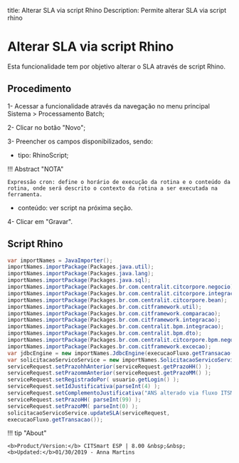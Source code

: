 title: Alterar SLA via script Rhino
Description: Permite alterar SLA via script rhino
# Alterar SLA via script Rhino

Esta funcionalidade tem por objetivo alterar o SLA através de script Rhino.

Procedimento
------------

1- Acessar a funcionalidade através da navegação no menu principal Sistema \>
    Processamento Batch;

2- Clicar no botão "Novo";

3- Preencher os campos disponibilizados, sendo:

   - tipo: RhinoScript;
    

!!! Abstract "NOTA"

    Expressão cron: define o horário de execução da rotina e o conteúdo da
    rotina, onde será descrito o contexto da rotina a ser executada na
    ferramenta.

   - conteúdo: ver script na próxima seção.

4- Clicar em "Gravar".

Script Rhino
------------

```java
var importNames = JavaImporter();
importNames.importPackage(Packages.java.util);
importNames.importPackage(Packages.java.lang);
importNames.importPackage(Packages.java.sql);
importNames.importPackage(Packages.br.com.centralit.citcorpore.negocio);
importNames.importPackage(Packages.br.com.centralit.citcorpore.integracao);
importNames.importPackage(Packages.br.com.centralit.citcorpore.bean);
importNames.importPackage(Packages.br.com.citframework.util);
importNames.importPackage(Packages.br.com.citframework.comparacao);
importNames.importPackage(Packages.br.com.citframework.integracao);
importNames.importPackage(Packages.br.com.centralit.bpm.integracao);
importNames.importPackage(Packages.br.com.centralit.bpm.dto);
importNames.importPackage(Packages.br.com.centralit.citcorpore.bpm.negocio);
importNames.importPackage(Packages.br.com.citframework.excecao);
var jdbcEngine = new importNames.JdbcEngine(execucaoFluxo.getTransacao(),null);
var solicitacaoServicoService = new importNames.SolicitacaoServicoServiceEjb();
serviceRequest.setPrazohhAnterior(serviceRequest.getPrazoHH() );
serviceRequest.setPrazommAnterior(serviceRequest.getPrazoMM() );
serviceRequest.setRegistradoPor( usuario.getLogin() );
serviceRequest.setIdJustificativa(parseInt(4) );
serviceRequest.setComplementoJustificativa("ANS alterado via fluxo ITSM");
serviceRequest.setPrazoHH( parseInt(99) );
serviceRequest.setPrazoMM( parseInt(0) );
solicitacaoServicoService.updateSLA(serviceRequest,
execucaoFluxo.getTransacao());
```


!!! tip "About"

    <b>Product/Version:</b> CITSmart ESP | 8.00 &nbsp;&nbsp;
    <b>Updated:</b>01/30/2019 - Anna Martins
